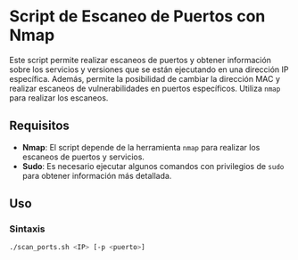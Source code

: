 # Script de Escaneo de Puertos con Nmap

Este script permite realizar escaneos de puertos y obtener información sobre los servicios y versiones que se están ejecutando en una dirección IP específica. Además, permite la posibilidad de cambiar la dirección MAC y realizar escaneos de vulnerabilidades en puertos específicos. Utiliza `nmap` para realizar los escaneos.

## Requisitos

- **Nmap**: El script depende de la herramienta `nmap` para realizar los escaneos de puertos y servicios.
- **Sudo**: Es necesario ejecutar algunos comandos con privilegios de `sudo` para obtener información más detallada.

## Uso

### Sintaxis

```bash
./scan_ports.sh <IP> [-p <puerto>]
